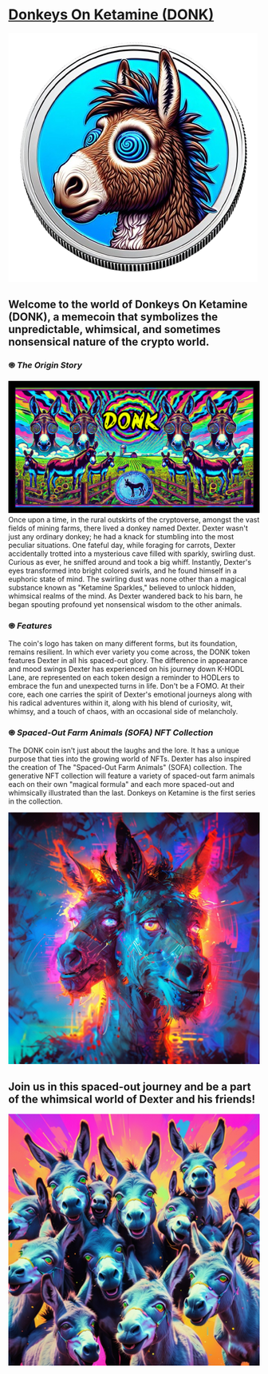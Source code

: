 # <a href="https://donk-nft.github.io/DONK/">Donkeys On Ketamine (DONK)</a>

![DONK Logo](https://github.com/DONK-NFT/DONK/blob/main/images/dwk-removebg-preview.png?raw=true)

## **Welcome to the world of Donkeys On Ketamine (DONK), a memecoin that symbolizes the unpredictable, whimsical, and sometimes nonsensical nature of the crypto world.**

### ֍ ***The Origin Story***

![Banner Art](https://github.com/DONK-NFT/DONK/blob/main/images/dnkb.png?raw=true)
Once upon a time, in the rural outskirts of the cryptoverse, amongst the vast fields of mining farms, there lived a donkey named Dexter. Dexter wasn't just any ordinary donkey; he had a knack for stumbling into the most peculiar situations. One fateful day, while foraging for carrots, Dexter accidentally trotted into a mysterious cave filled with sparkly, swirling dust. Curious as ever, he sniffed around and took a big whiff. Instantly, Dexter's eyes transformed into bright colored swirls, and he found himself in a euphoric state of mind. The swirling dust was none other than a magical substance known as "Ketamine Sparkles," believed to unlock hidden, whimsical realms of the mind. As Dexter wandered back to his barn, he began spouting profound yet nonsensical wisdom to the other animals.

### ֍ ***Features***

The coin's logo has taken on many different forms, but its foundation, remains resilient. In which ever variety you come across, the DONK token features Dexter in all his spaced-out glory. The difference in appearance and mood swings Dexter has experienced on his journey down K-HODL Lane, are represented on each token design a reminder to HODLers to embrace the fun and unexpected turns in life.  Don't be a FOMO.  At their core, each one carries the spirit of Dexter's emotional journeys along with his radical adventures within it, along with his blend of curiosity, wit, whimsy, and a touch of chaos, with an occasional side of melancholy.

### ֍ ***Spaced-Out Farm Animals (SOFA) NFT Collection***

The DONK coin isn't just about the laughs and the lore. It has a unique purpose that ties into the growing world of NFTs. Dexter has also inspired the creation of The "Spaced-Out Farm Animals" (SOFA) collection. The generative NFT collection will feature a variety of spaced-out farm animals each on their own "magical formula" and each more spaced-out and whimsically illustrated than the last. Donkeys on Ketamine is the first series in the collection.

![Additional Artwork](https://github.com/DONK-NFT/DONK/blob/main/images/dali.jpg?raw=true)

## **Join us in this spaced-out journey and be a part of the whimsical world of Dexter and his friends!**

![Additional Artwork](https://github.com/DONK-NFT/DONK/blob/main/images/2.jpg?raw=true)


